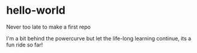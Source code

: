 # hello-world
Never too late to make a first repo

I'm a bit behind the powercurve but let the life-long learning continue, its a fun ride so far!
